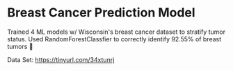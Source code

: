 # Breast Cancer Prediction Model

Trained 4 ML models w/ Wisconsin's breast cancer dataset to stratify tumor status. Used RandomForestClassfier to correctly identify 92.55% of breast tumors 🧠

Data Set: https://tinyurl.com/34xtunrj
